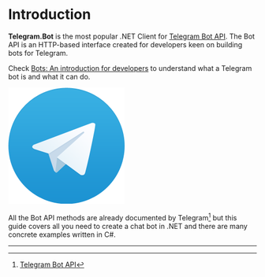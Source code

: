 # Introduction

**Telegram.Bot** is the most popular .NET Client for [Telegram Bot API](https://core.telegram.org/bots/api). The Bot API is an HTTP-based interface created for developers keen on building bots for Telegram.

Check [Bots: An introduction for developers](https://core.telegram.org/bots) to understand what a Telegram bot is and what it can do.

[![Telegram Logo](./docs/tg-logo.png)](https://www.telegram.org)

All the Bot API methods are already documented by Telegram[^1] but this guide covers all you need to create a chat bot in .NET and there are many concrete examples written in C#.

---

[^1]: [Telegram Bot API](https://core.telegram.org/bots/api)
